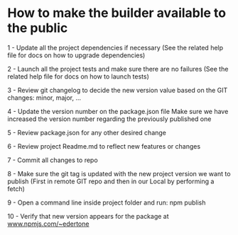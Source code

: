 # How to make the builder available to the public

1 - Update all the project dependencies if necessary
    (See the related help file for docs on how to upgrade dependencies)

2 - Launch all the project tests and make sure there are no failures
    (See the related help file for docs on how to launch tests)

3 - Review git changelog to decide the new version value based on the GIT changes: minor, major, ...

4 - Update the version number on the package.json file
    Make sure we have increased the version number regarding the previously published one

5 - Review package.json for any other desired change

6 - Review project Readme.md to reflect new features or changes

7 - Commit all changes to repo

8 - Make sure the git tag is updated with the new project version we want to publish
    (First in remote GIT repo and then in our Local by performing a fetch)

9 - Open a command line inside project folder and run:
    npm publish

10 - Verify that new version appears for the package at www.npmjs.com/~edertone

